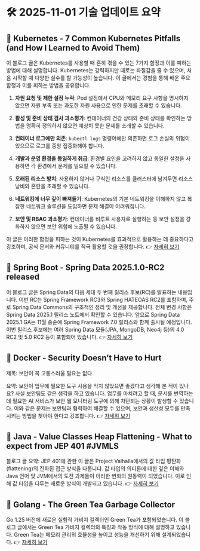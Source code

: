 # 🛠️ 2025-11-01 기술 업데이트 요약

## 🔹 Kubernetes - 7 Common Kubernetes Pitfalls (and How I Learned to Avoid Them)
이 블로그 글은 Kubernetes를 사용할 때 흔히 겪을 수 있는 7가지 함정과 이를 피하는 방법에 대해 설명합니다. Kubernetes는 강력하지만 때로는 좌절감을 줄 수 있으며, 처음 시작할 때 다양한 실수를 할 가능성이 높습니다. 이 글에서는 경험을 통해 배운 주요 함정과 이를 피하는 방법을 공유합니다.

1. **자원 요청 및 제한 설정 누락**: Pod 설정에서 CPU와 메모리 요구 사항을 명시하지 않으면 자원 부족 또는 과도한 자원 사용으로 인한 문제를 초래할 수 있습니다.

2. **활성 및 준비 상태 검사 과소평가**: 컨테이너의 건강 상태와 준비 상태를 확인하는 방법을 명확히 정의하지 않으면 예상치 못한 문제를 초래할 수 있습니다.

3. **컨테이너 로그에만 의존**: `kubectl logs` 명령어에만 의존하면 로그 손실의 위험이 있으므로 로그를 중앙 집중화해야 합니다.

4. **개발과 운영 환경을 동일하게 취급**: 환경별 요인을 고려하지 않고 동일한 설정을 사용하면 각 환경에서 문제를 일으킬 수 있습니다.

5. **오래된 리소스 방치**: 사용하지 않거나 구식인 리소스를 클러스터에 남겨두면 리소스 낭비와 혼란을 초래할 수 있습니다.

6. **네트워킹에 너무 깊이 빠져들기**: Kubernetes의 기본 네트워킹을 이해하지 않고 복잡한 네트워크 솔루션을 도입하면 문제 해결이 어려워집니다.

7. **보안 및 RBAC 과소평가**: 컨테이너를 비루트 사용자로 실행하는 등 보안 설정을 강화하지 않으면 보안 위험에 노출될 수 있습니다.

이 글은 이러한 함정을 피하는 것이 Kubernetes를 효과적으로 활용하는 데 중요하다고 강조하며, 공식 문서와 커뮤니티를 적극 활용할 것을 권장합니다.
👉 [자세히 보기](https://kubernetes.io/blog/2025/10/20/seven-kubernetes-pitfalls-and-how-to-avoid/)

## 🔹 Spring Boot - Spring Data 2025.1.0-RC2 released
이 블로그 글은 Spring Data의 다음 세대 두 번째 릴리스 후보(RC)를 발표하는 내용입니다. 이번 RC는 Spring Framework RC3와 Spring HATEOAS RC2를 포함하며, 주로 Spring Data Commons의 구조적인 정리 및 개선을 제공합니다. 전체 변경 사항은 Spring Data 2025.1 릴리스 노트에서 확인할 수 있습니다. 앞으로 Spring Data 2025.1 GA는 11월 중순에 Spring Framework 7.0 릴리스와 함께 출시될 예정입니다. 이번 릴리스 후보에는 여러 Spring Data 모듈(JPA, MongoDB, Neo4j 등)의 4.0 RC2 및 5.0 RC2 등이 포함되어 있습니다.
👉 [자세히 보기](https://spring.io/blog/2025/10/31/spring-data-2025-1-0-RC2-released)

## 🔹 Docker - Security Doesn’t Have to Hurt
제목: 보안이 꼭 고통스러울 필요는 없다

요약: 보안이 업무에 필요한 도구 사용을 막지 않았으면 좋겠다고 생각해 본 적이 있나요? 사실 보안팀도 같은 생각을 하고 있습니다. 업무를 마치려고 할 때, 문서를 번역하는 데 필요한 AI 서비스가 보안 웹 모니터링 도구에 의해 차단되는 상황이 발생할 수 있습니다. 이와 같은 문제는 보안팀과 협력하여 해결할 수 있으며, 보안과 생산성 모두를 만족시키는 방법을 찾아야 한다고 강조합니다.
👉 [자세히 보기](https://www.docker.com/blog/security-shadow-it-collaboration/)

## 🔹 Java - Value Classes Heap Flattening - What to expect from JEP 401 #JVMLS
블로그 글 요약: JEP 401에 관한 이 글은 Project Valhalla에서의 값 타입 평탄화(flattening)의 진화된 접근 방식을 다룹니다. 값 타입의 의미론에 대한 깊은 이해와 Java 언어 및 JVM에서의 도전 과제들이 이러한 변화의 원동력이 되었습니다. 이로 인해 값 타입을 다루는 새로운 방식이 개발되고 있습니다.
👉 [자세히 보기](https://inside.java/2025/10/31/jvmls-jep-401/)

## 🔹 Golang - The Green Tea Garbage Collector
Go 1.25 버전에 새로운 실험적 가비지 컬렉터인 Green Tea가 포함되었습니다. 이 블로그 글에서는 Green Tea 가비지 컬렉터의 특징과 작동 방식에 대해 설명하고 있습니다. Green Tea는 메모리 관리의 효율성을 높이고 성능을 개선하기 위해 설계되었습니다.
👉 [자세히 보기](https://go.dev/blog/greenteagc)

